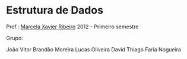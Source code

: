 ﻿Estrutura de Dados
==============

Prof.: <a href="http://www2.dc.ufscar.br/~marcela/">Marcela Xavier Ribeiro</a>
2012 - Primeiro semestre

Grupo:

João Vitor Brandão Moreira
Lucas Oliveira David
Thiago Faria Nogueira